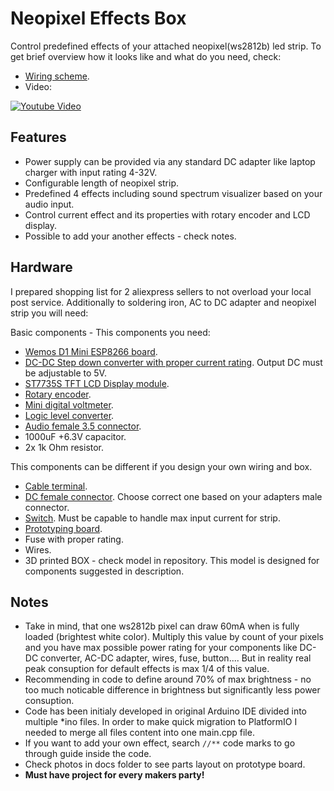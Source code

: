 # Neopixel Effects Box
Control predefined effects of your attached neopixel(ws2812b) led strip. To get brief overview how it looks like and what do you need, check:
- [Wiring scheme](https://github.com/MatejBosansky/Neopixel-Effects-Box/blob/master/docs/Scheme_bb.pdf).
- Video:

[![Youtube Video](http://img.youtube.com/vi/JeZSuh0Q6hs/0.jpg)](http://www.youtube.com/watch?v=JeZSuh0Q6hs "Youtube Video")

## Features
- Power supply can be provided via any standard DC adapter like laptop charger with input rating 4-32V. 
- Configurable length of neopixel strip.
- Predefined 4 effects including sound spectrum visualizer based on your audio input.
- Control current effect and its properties with rotary encoder and LCD display.
- Possible to add your another effects - check notes.


## Hardware
I prepared shopping list for 2 aliexpress sellers to not overload your local post service.
Additionally to soldering iron, AC to DC adapter and neopixel strip you will need:

Basic components - This components you need:
- [Wemos D1 Mini ESP8266 board](http://www.aliexpress.com/item/32674463823.html).
- [DC-DC Step down converter with proper current rating](https://www.aliexpress.com/item/32821840536.html). Output DC must be adjustable to 5V.
- [ST7735S TFT LCD Display module](http://www.aliexpress.com/item/2055099048.html).
- [Rotary encoder](http://www.aliexpress.com/item/32224563961.html).
- [Mini digital voltmeter](http://www.aliexpress.com/item/32813014220.html).
- [Logic level converter](http://www.aliexpress.com/item/32216841860.html).
- [Audio female 3.5 connector](http://s.click.aliexpress.com/e/cAcySBSY).
- 1000uF +6.3V capacitor.
- 2x 1k Ohm resistor.

This components can be different if you design your own wiring and box.
- [Cable terminal](http://www.aliexpress.com/item/32815936999.html).
- [DC female connector](http://www.aliexpress.com/item/32829667875.html). Choose correct one based on your adapters male connector.
- [Switch](http://s.click.aliexpress.com/e/cFFxSPNA). Must be capable to handle max input current for strip.
- [Prototyping board](http://www.aliexpress.com/item/32224138773.html). 
- Fuse with proper rating.
- Wires.
- 3D printed BOX - check model in repository. This model is designed for components suggested in description.

## Notes
- Take in mind, that one ws2812b pixel can draw 60mA when is fully loaded (brightest white color). Multiply this value by count of your pixels and you have max possible power rating for your components like DC-DC converter, AC-DC adapter, wires, fuse, button.... But in reality real peak consuption for default effects is max 1/4 of this value.
- Recommending in code to define around 70% of max brightness - no too much noticable difference in brightness but significantly less power consuption.
- Code has been initialy developed in original Arduino IDE divided into multiple *ino files. In order to make quick migration to PlatformIO I needed to merge all files content into one main.cpp file.
- If you want to add your own effect, search `//**` code marks to go through guide inside the code.
- Check photos in docs folder to see parts layout on prototype board.
- **Must have project for every makers party!**
